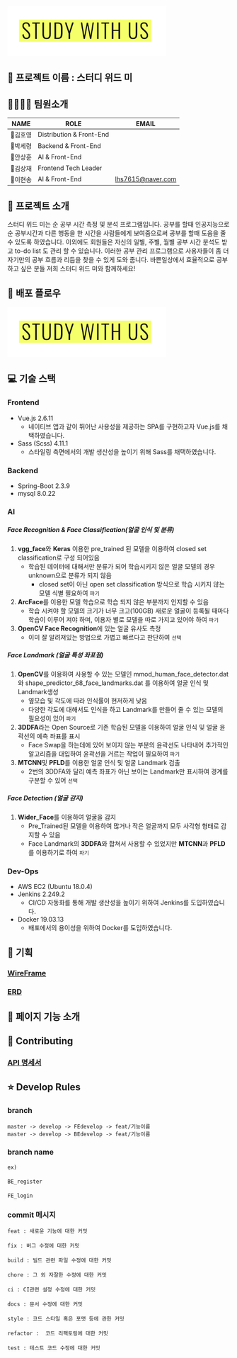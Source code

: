 ![logo.png](logo.png)

## 🎈 프로젝트 이름 : 스터디 위드 미

## 👨‍👩‍👦‍👦  팀원소개

|NAME|ROLE|EMAIL|
|------|---|---|
|👑김호영|Distribution & Front-End||
|🧒박세령|Backend & Front-End||
|🧑안상훈|AI & Front-End||
|🧑김상재|Frontend Tech Leader||
|🧔이현송|AI & Front-End|lhs7615@naver.com|



## 📖 프로젝트 소개

스터디 위드 미는 순 공부 시간 측정 및 분석 프로그램입니다. 공부를 할때 인공지능으로 순 공부시간과 다른 행동을 한 시간을 사람들에게 보여줌으로써 공부를 할때 도움을 줄 수 있도록 하였습니다. 이외에도 회원들은 자신의 일별, 주별, 월별 공부 시간 분석도 받고 to-do list 도 관리 할 수 있습니다. 이러한 공부 관리 프로그램으로 사용자들이 좀 더 자기만의 공부 흐름과 리듬을 찾을 수 있게 도와 줍니다. 바쁜일상에서 효율적으로 공부하고 싶은 분들 저희 스터디 위드 미와 함께하세요!


## 🚀 배포 플로우

![logo.png](logo.png)



## 💻 기술 스택

### Frontend

- Vue.js  2.6.11
  - 네이티브 앱과 같이 뛰어난 사용성을 제공하는 SPA를 구현하고자 Vue.js를 채택하였습니다.
- Sass (Scss) 4.11.1
  - 스타일링 측면에서의 개발 생산성을 높이기 위해 Sass를 채택하였습니다.

### Backend

- Spring-Boot 2.3.9
- mysql 8.0.22



### AI

##### Face Recognition & Face Classification(얼굴 인식 및 분류)

1. **vgg_face**와 **Keras** 이용한 pre_trained 된 모델을 이용하여 closed set classification로 구성 되어있음
   - 학습된 데이터에 대해서만 분류가 되어 학습시키지 않은 얼굴 모델의 경우 unknown으로 분류가 되지 않음
     - closed set이 아닌 open set classification 방식으로 학습 시키지 않는 모델 식별 필요하여 `파기`
2. **ArcFace**를 이용한 모델 학습으로 학습 되지 않은 부분까지 인지할 수 있음
   - 학습 시켜야 할 모델의 크기가 너무 크고(100GB) 새로운 얼굴이 등록될 때마다 학습이 이루어 져야 하며, 이용자 별로 모델을 따로 가지고 있어야 하여 `파기`
3. **OpenCV Face Recognition**에 있는 얼굴 유사도 측정
   - 이미 잘 알려져있는 방법으로 가볍고 빠르다고 판단하여 `선택`



##### Face Landmark (얼굴 특성 좌표점)

1. **OpenCV**를 이용하여 사용할 수 있는 모델인 mmod_human_face_detector.dat와 shape_predictor_68_face_landmarks.dat 를 이용하여 얼굴 인식 및 Landmark생성
   - 옆모습 및 각도에 따라 인식률이 현저하게 낮음
   - 다양한 각도에 대해서도 인식을 하고 Landmark를 만들어 줄 수 있는 모델의 필요성이 있어 `파기`
2. **3DDFA**라는 Open Source로 기존 학습된 모델을 이용하여 얼굴 인식 및 얼굴 윤곽선의 예측 좌표를 표시
   - Face Swap을 하는데에 있어 보이지 않는 부분의 윤곽선도 나타내어 추가적인 알고리즘을 대입하여 윤곽선을 거르는 작업이 필요하여 `파기`
3. **MTCNN**및 **PFLD**를 이용한 얼굴 인식 및 얼굴 Landmark 검출
   - 2번의 3DDFA와 달리 예측 좌표가 아닌 보이는 Landmark만 표시하여 경계를 구분할 수 있어 `선택`



##### Face Detection (얼굴 감지)

1. **Wider_Face**를 이용하여 얼굴을 감지
   - Pre_Trained된 모델을 이용하여 많거나 작은 얼굴까지 모두 사각형 형태로 감지할 수 있음
   - Face Landmark의 **3DDFA**와 합쳐서 사용할 수 있었지만  **MTCNN**과 **PFLD**를 이용하기로 하여 `파기`



### Dev-Ops

- AWS EC2 (Ubuntu 18.0.4)
- Jenkins 2.249.2
  - CI/CD 자동화를 통해 개발 생산성을 높이기 위하여 Jenkins를 도입하였습니다.
- Docker 19.03.13
  - 배포에서의 용이성을 위하여 Docker를 도입하였습니다.
  

## 📜 기획

### [WireFrame](https://www.figma.com/file/2MsgYMOiJ8pfkabvcmoWnX/Study-With-Us-%ED%99%94%EB%A9%B4%EC%84%A4%EA%B3%84?node-id=0%3A1)

### [ERD](https://user-images.githubusercontent.com/18321002/98944352-3dc85b80-2534-11eb-975c-a57c9555baf3.png)




## 📱 페이지 기능 소개





## 🔌 Contributing

### [API 명세서](https://docs.google.com/spreadsheets/d/1ie8E6G0lYDcWueaEh44aiWQ_lkphggbpnxSamp6uFsA/edit#gid=0)






## ⭐  Develop Rules
### branch
```
master -> develop -> FEdevelop -> feat/기능이름
master -> develop -> BEdevelop -> feat/기능이름
```

### branch name
```
ex)

BE_register

FE_login
```

### commit 메시지

```
feat : 새로운 기능에 대한 커밋

fix : 버그 수정에 대한 커밋

build : 빌드 관련 파일 수정에 대한 커밋

chore : 그 외 자잘한 수정에 대한 커밋

ci : CI관련 설정 수정에 대한 커밋

docs : 문서 수정에 대한 커밋

style : 코드 스타일 혹은 포맷 등에 관한 커밋

refactor :  코드 리팩토링에 대한 커밋

test : 테스트 코드 수정에 대한 커밋
```
